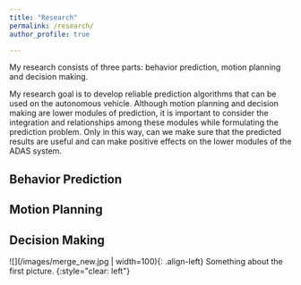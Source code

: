 ```yaml
---
title: "Research"
permalink: /research/
author_profile: true

---
```


My research consists of three parts: behavior prediction, motion planning and decision making. 

My research goal is to develop reliable prediction algorithms that can be used on the autonomous vehicle.  Although motion planning and decision making are lower modules of prediction, it is important to consider the integration and relationships among these modules while formulating the prediction problem. Only in this way, can we make sure that the predicted results are useful and can make positive effects on the lower modules of the ADAS system. 



## Behavior Prediction





## Motion Planning





## Decision Making

![](/images/merge_new.jpg | width=100){: .align-left}
Something about the first picture.
{:style="clear: left"}



